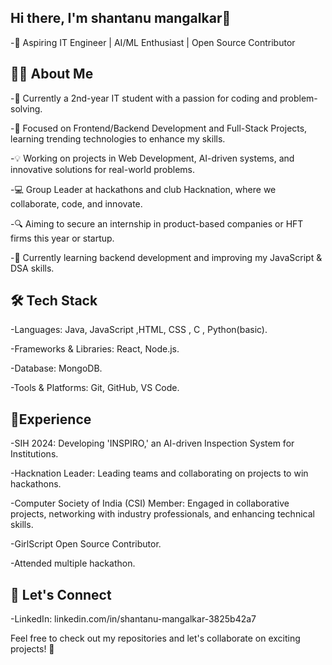 ## Hi there, I'm shantanu mangalkar👋

-🌟 Aspiring IT Engineer | AI/ML Enthusiast | Open Source Contributor 

## 👨‍💻 About Me

-🏫 Currently a 2nd-year IT student with a passion for coding and problem-solving.

-🎯 Focused on Frontend/Backend Development and Full-Stack Projects, learning trending technologies to enhance my skills.

-💡 Working on projects in Web Development, AI-driven systems, and innovative solutions for real-world problems.

-💻 Group Leader at hackathons and club Hacknation, where we collaborate, code, and innovate.

-🔍 Aiming to secure an internship in product-based companies or HFT firms this year or startup.

-🌱 Currently learning backend development and improving my JavaScript & DSA skills.

## 🛠️ Tech Stack

-Languages: Java, JavaScript ,HTML, CSS , C , Python(basic).

-Frameworks & Libraries: React, Node.js.

-Database: MongoDB.

-Tools & Platforms: Git, GitHub, VS Code.

## 🌟Experience

-SIH 2024: Developing 'INSPIRO,' an AI-driven Inspection System for Institutions.

-Hacknation Leader: Leading teams and collaborating on projects to win hackathons.

-Computer Society of India (CSI) Member: Engaged in collaborative projects, networking with industry professionals, and enhancing technical skills.

-GirlScript Open Source Contributor.

-Attended multiple hackathon.

## 🤝 Let's Connect
-LinkedIn:
linkedin.com/in/shantanu-mangalkar-3825b42a7

Feel free to check out my repositories and let's collaborate on exciting projects! 🚀

<!---
shantanumangalkar/shantanumangalkar is a ✨ special ✨ repository because its `README.md` (this file) appears on your GitHub profile.
You can click the Preview link to take a look at your changes.
--->
